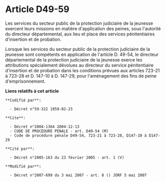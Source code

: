 # Article D49-59

Les services du secteur public de la protection judiciaire de la jeunesse exercent leurs missions en matière d'application
des peines, sous l'autorité du directeur départemental, aux lieu et place des services pénitentiaires d'insertion et de
probation.

Lorsque les services du secteur public de la protection judiciaire de la jeunesse sont compétents en application de l'article
D. 49-54, le directeur départemental de la protection judiciaire de la jeunesse exerce les attributions spécialement dévolues
au directeur du service pénitentiaire d'insertion et de probation dans les conditions prévues aux articles 723-21 à 723-28 et
D. 147-10 à D. 147-29, pour l'aménagement des fins de peine d'emprisonnement.

**Liens relatifs à cet article**

	**Codifié par**:

	  - Décret n°59-322 1959-02-23

	**Cite**:

	  - Décret n°2004-1364 2004-12-13
	  - CODE DE PROCEDURE PENALE - art. D49-54 (M)
	  - Code de procédure pénale D49-54, 723-21 à 723-28, D147-10 à D147-29

	**Cité par**:

	  - Décret n°2005-163 du 23 février 2005 - art. 1 (V)

	**Modifié par**:

	  - Décret n°2007-699 du 3 mai 2007 - art. 8 () JORF 5 mai 2007
